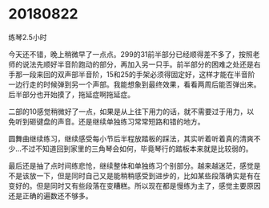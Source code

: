# 20180822

练琴2.5小时

今天还不错，晚上稍微早了一点点。299的31前半部分已经顺得差不多了，按照老师的说法先顺好半音阶跑动的部分，再加入另一只手。前半部分的困难之处还是右手那一段来回的双声部半音阶，15和25的手架必须得固定好，这样才能在半音阶一边行走的时候弹到另一个声部。我能想象到最终效果，看看两周后能否弹出来。后半部分也开始摸了，拖延症啊拖延症。

二部的10感觉稍微好了一点，如果是从上往下用力的话，就不需要过于用力，以免听到砸键盘的声音。还是继续单独练习常常短路和错的地方。

圆舞曲继续练习，继续感受每小节后半程放踏板的踩法，其实听着听着真的清爽不少...不过不知道回到家里的三角琴会如何，毕竟琴行的踏板本来就是比较弱的。

最后还是抽了点时间练悲怆，继续整体和单独练习个别部分。越来越迷茫，感觉是不是该放一下，但是同时自己又是能稍稍感受到进步的，比如某些段落确实是有在变好的。但是同时又有些段落在变糟糕。所以现在都是慢练为主了，感觉主要原因还是正确的遍数还不够多。
